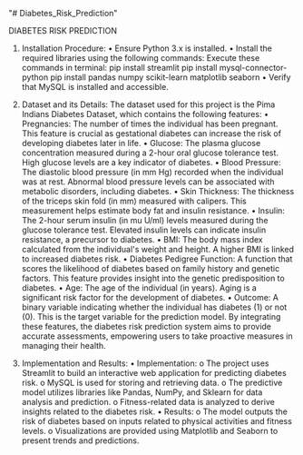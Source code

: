 "# Diabetes_Risk_Prediction" 

DIABETES RISK PREDICTION


1) Installation Procedure:
•	Ensure Python 3.x is installed.
•	Install the required libraries using the following commands:
     Execute these commands in terminal:
     pip install streamlit
     pip install mysql-connector-python
     pip install pandas numpy scikit-learn matplotlib seaborn
•	Verify that MySQL is installed and accessible.

2) Dataset and its Details:
The dataset used for this project is the Pima Indians Diabetes Dataset, which contains the following features:
•	Pregnancies: The number of times the individual has been pregnant. This feature is crucial as gestational diabetes can increase the risk of developing diabetes later in life.
•	Glucose: The plasma glucose concentration measured during a 2-hour oral glucose tolerance test. High glucose levels are a key indicator of diabetes.
•	Blood Pressure: The diastolic blood pressure (in mm Hg) recorded when the individual was at rest. Abnormal blood pressure levels can be associated with metabolic disorders, including diabetes.
•	Skin Thickness: The thickness of the triceps skin fold (in mm) measured with calipers. This measurement helps estimate body fat and insulin resistance.
•	Insulin: The 2-hour serum insulin (in mu U/ml) levels measured during the glucose tolerance test. Elevated insulin levels can indicate insulin resistance, a precursor to diabetes.
•	BMI: The body mass index calculated from the individual's weight and height. A higher BMI is linked to increased diabetes risk.
•	Diabetes Pedigree Function: A function that scores the likelihood of diabetes based on family history and genetic factors. This feature provides insight into the genetic predisposition to diabetes.
•	Age: The age of the individual (in years). Aging is a significant risk factor for the development of diabetes.
•	Outcome: A binary variable indicating whether the individual has diabetes (1) or not (0). This is the target variable for the prediction model.
By integrating these features, the diabetes risk prediction system aims to provide accurate assessments, empowering users to take proactive measures in managing their health.

3) Implementation and Results:
•	Implementation:
o	The project uses Streamlit to build an interactive web application for predicting diabetes risk.
o	MySQL is used for storing and retrieving data.
o	The predictive model utilizes libraries like Pandas, NumPy, and Sklearn for data analysis and prediction.
o	Fitness-related data is analyzed to derive insights related to the diabetes risk.
•	Results:
o	The model outputs the risk of diabetes based on inputs related to physical activities and fitness levels.
o	Visualizations are provided using Matplotlib and Seaborn to present trends and predictions.


  
 


 
 




 
 
 

 
  

 


 
 




 
 
 

 
  



